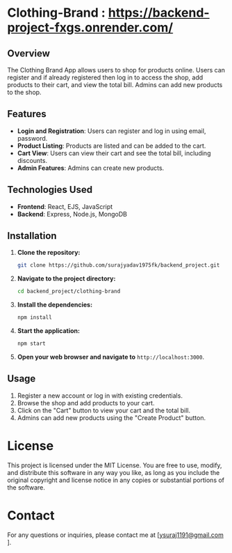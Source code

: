 # Clothing-Brand : https://backend-project-fxgs.onrender.com/

## Overview
The Clothing Brand App allows users to shop for products online. Users can register and if already registered then log in to access the shop, add products to their cart, and view the total bill. Admins can add new products to the shop.

## Features
- **Login and Registration**: Users can register and log in using email, password.
- **Product Listing**: Products are listed and can be added to the cart.
- **Cart View**: Users can view their cart and see the total bill, including discounts.
- **Admin Features**: Admins can create new products.

## Technologies Used
- **Frontend**: React, EJS, JavaScript
- **Backend**: Express, Node.js, MongoDB

## Installation
1. **Clone the repository:**
    ```sh
    git clone https://github.com/surajyadav1975fk/backend_project.git
    ```
2. **Navigate to the project directory:**
    ```sh
    cd backend_project/clothing-brand
    ```
3. **Install the dependencies:**
    ```sh
    npm install
    ```
4. **Start the application:**
    ```sh
    npm start
    ```
5. **Open your web browser and navigate to** `http://localhost:3000`.

## Usage
1. Register a new account or log in with existing credentials.
2. Browse the shop and add products to your cart.
3. Click on the "Cart" button to view your cart and the total bill.
4. Admins can add new products using the "Create Product" button.

# License
This project is licensed under the MIT License. You are free to use, modify, and distribute this software in any way you like, as long as you include the original copyright and license notice in any copies or substantial portions of the software.

# Contact
For any questions or inquiries, please contact me at [ysuraj1191@gmail.com ].
